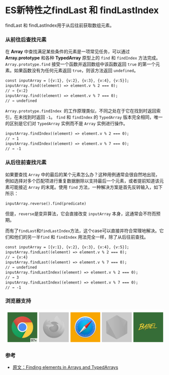 # ES新特性之findLast 和 findLastIndex
findLast 和 findLastIndex用于从后往前获取数组元素。
### 从前往后查找元素
在 **Array** 中查找满足某些条件的元素是一项常见任务，可以通过 **Array.prototype** 和各种 **TypedArray** 原型上的 `find` 和 `findIndex` 方法完成。 `Array.prototype.find` 接受一个函数并返回数组中该函数返回 `true` 的第一个元素。如果函数没有为任何元素返回 `true`，则该方法返回 `undefined`。

	const inputArray = [{v:1}, {v:2}, {v:3}, {v:4}, {v:5}];
	inputArray.find((element) => element.v % 2 === 0);
	// → {v:2}
	inputArray.find((element) => element.v % 7 === 0);
	// → undefined
	
`Array.prototype.findIndex `的工作原理类似，不同之处在于它在找到时返回索引，在未找到时返回 `-1`。 `find` 和 `findIndex` 的 `TypedArray` 版本完全相同，唯一的区别是它们对 `TypedArray` 实例而不是 `Array` 实例进行操作。

	inputArray.findIndex((element) => element.v % 2 === 0);
	// → 1
	inputArray.findIndex((element) => element.v % 7 === 0);
	// → -1
	
### 从后往前查找元素

如果要查找 `Array` 中的最后的某个元素怎么办？这种用例通常会很自然地出现，例如选择对多个匹配项进行重复数据删除以支持最后一个元素，或者提前知道该元素可能接近 `Array` 的末尾。使用 `find` 方法，一种解决方案是首先反转输入，如下所示：

	inputArray.reverse().find(predicate)

但是，`reverse`是变异算法，它会直接改变 `inputArray` 本身，这通常会不符而预期。

而有了`findLast`和`findLastIndex`方法，这个case可以直接并符合常理地解决。它们和他们的另一半`find`  和 `findIndex` 用法完全一样，除了从后往前查找。


	const inputArray = [{v:1}, {v:2}, {v:3}, {v:4}, {v:5}];
	inputArray.findLast((element) => element.v % 2 === 0);
	// → {v:4}
	inputArray.findLast((element) => element.v % 7 === 0);
	// → undefined
	inputArray.findLastIndex((element) => element.v % 2 === 0);
	// → 3
	inputArray.findLastIndex((element) => element.v % 7 === 0);
	// → -1

### 浏览器支持

![](https://github.com/DuLinRain/pictures/blob/master/esnext/findLast&findLastIndex.png?raw=true)

### 参考

- [原文：Finding elements in Arrays and TypedArrays](https://v8.dev/features/finding-in-arrays)




